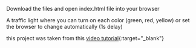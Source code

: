Download the files and open index.html file into your browser

A traffic light where you can turn on each color (green, red, yellow) or set the browser to change automatically (1s delay)

this project was taken from this [video tutorial](https://youtu.be/4r0zOW9Zn-Y](https://www.youtube.com/watch?v=4r0zOW9Zn-Y)https://www.youtube.com/watch?v=4r0zOW9Zn-Y){:target="_blank"}
